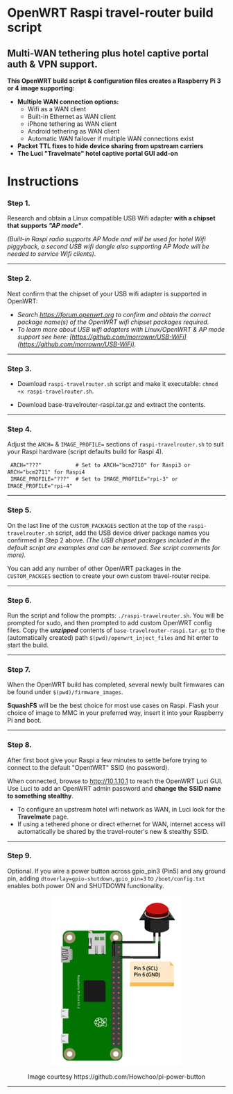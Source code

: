 # OpenWRT Raspi travel-router build script 
## Multi-WAN tethering plus hotel captive portal auth & VPN support.

**This OpenWRT build script & configuration files creates a Raspberry Pi 3 or 4 image supporting:**
 - **Multiple WAN connection options:**
   - Wifi as a WAN client
   - Built-in Ethernet as WAN client
   - iPhone tethering as WAN client
   - Android tethering as WAN client
   - Automatic WAN failover if multiple WAN connections exist
- **Packet TTL fixes to hide device sharing from upstream carriers**
- **The Luci "Travelmate" hotel captive portal GUI add-on** 


# Instructions
### **Step 1.** 

Research and obtain a Linux compatible USB Wifi adapter **with a chipset that supports _"AP mode"_**. 

_(Built-in Raspi radio supports AP Mode and will be used for hotel Wifi piggyback, a second USB wifi dongle also supporting AP Mode will be needed to service Wifi clients)._

---

### **Step 2.** 

Next confirm that the chipset of your USB wifi adapter is supported in OpenWRT: 

- _Search https://forum.openwrt.org to confirm and obtain the correct package name(s) of the OpenWRT wifi chipset packages required._
- _To learn more about USB wifi adapters with Linux/OpenWRT & AP mode support see here: [https://github.com/morrownr/USB-WiFi](https://github.com/morrownr/USB-WiFi)._

---

### **Step 3.** 
  -  Download `raspi-travelrouter.sh` script and make it executable: `chmod +x raspi-travelrouter.sh`. 
       
   - Download base-travelrouter-raspi.tar.gz and extract the contents.

---

### **Step 4.** 

Adjust the `ARCH=` & `IMAGE_PROFILE=` sections of `raspi-travelrouter.sh` to suit your Raspi hardware (script defaults build for Raspi 4).
   ```
    ARCH="???"           # Set to ARCH="bcm2710" for Raspi3 or ARCH="bcm2711" for Raspi4 
    IMAGE_PROFILE="???"  # Set to IMAGE_PROFILE="rpi-3" or IMAGE_PROFILE="rpi-4"
   ``` 
---

### **Step 5.** 

On the last line of the `CUSTOM_PACKAGES` section at the top of the `raspi-travelrouter.sh` script, add the USB device driver package names you confirmed in Step 2 above. _(The USB chipset packages included in the default script are examples and can be removed. See script comments for more)._ 

You can add any number of other OpenWRT packages in the `CUSTOM_PACKGES` section to create your own custom travel-router recipe.

---


### **Step 6.** 

Run the script and follow the prompts: `./raspi-travelrouter.sh`. You will be prompted for sudo, and then prompted to add custom OpenWRT config files. Copy the _**unzipped**_ contents of `base-travelrouter-raspi.tar.gz` to the (automatically created) path  `$(pwd)/openwrt_inject_files` and hit enter to start the build. 


---

### **Step 7.** 

When the OpenWRT build has completed, several newly built firmwares can be found under `$(pwd)/firmware_images`. 

**SquashFS** will be the best choice for most use cases on Raspi. Flash your choice of image to MMC in your preferred way, insert it into your Raspberry Pi and boot.

---

### **Step 8.** 

After first boot give your Raspi a few minutes to settle before trying to connect to the default "OpentWRT" SSID (no password). 

When connected, browse to http://10.1.10.1 to reach the OpenWRT Luci GUI. Use Luci to add an OpenWRT admin password and **change the SSID name to something stealthy**. 

 - To configure an upstream hotel wifi network as WAN, in Luci look for the **Travelmate** page.
 - If using a tethered phone or direct ethernet for WAN, internet access will automatically be shared by the travel-router's new & stealthy SSID.

---

### **Step 9.** 

Optional. If you wire a power button across gpio_pin3 (Pin5) and any ground pin, adding `dtoverlay=gpio-shutdown,gpio_pin=3` to `/boot/config.txt` enables both power ON and SHUTDOWN functionality.

<p align="center">
  <img src="https://github.com/itiligent/OpenWRT-Raspi-TravelRouter/blob/main/RaspiPwrButton.PNG" alt="Screenshot" width="300">

<p align="center">
Image courtesy https://github.com/Howchoo/pi-power-button
</p>

---
